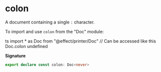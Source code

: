 # colon

A document containing a single `:` character.

To import and use `colon` from the "Doc" module:

ts
import \* as Doc from "@effect/printer/Doc"
// Can be accessed like this
Doc.colon
undefined

**Signature**

```ts
export declare const colon: Doc<never>
```
